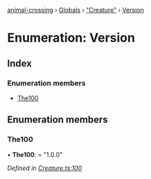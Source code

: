[animal-crossing](../README.md) › [Globals](../globals.md) › ["Creature"](../modules/_creature_.md) › [Version](_creature_.version.md)

# Enumeration: Version

## Index

### Enumeration members

* [The100](_creature_.version.md#the100)

## Enumeration members

###  The100

• **The100**: = "1.0.0"

*Defined in [Creature.ts:100](https://github.com/Norviah/animal-crossing/blob/02b4c7f/module/types/Creature.ts#L100)*
